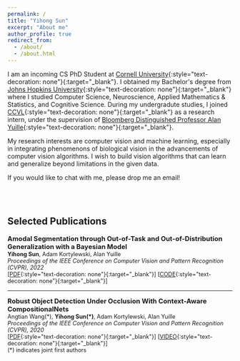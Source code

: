 ```yaml
---
permalink: /
title: "Yihong Sun"
excerpt: "About me"
author_profile: true
redirect_from: 
  - /about/
  - /about.html
---
```




I am an incoming CS PhD Student at [Cornell University](https://www.cornell.edu){:style="text-decoration: none"}{:target="_blank"}. I obtained my Bachelor's degree from [Johns Hopkins University](https://www.jhu.edu){:style="text-decoration: none"}{:target="_blank"} where I studied Computer Science, Neuroscience, Applied Mathematics & Statistics, and Cognitive Science.
During my undergradute studies, I joined [CCVL](https://ccvl.jhu.edu){:style="text-decoration: none"}{:target="_blank"} as a research intern, under the supervision of [Bloomberg Distinguished Professor Alan Yuille](http://www.cs.jhu.edu/~ayuille/){:style="text-decoration: none"}{:target="_blank"}.

My research interests are computer vision and machine learning, especially in integrating phenomenons of biological vision in the advancements of computer vision algorithms. I wish to build vision algorithms that can learn and generalize beyond limitations in the given data.

If you would like to chat with me, please drop me an email! 

<br/><br/>

## Selected Publications

<span style="font-size:1.05em;">**Amodal Segmentation through Out-of-Task and Out-of-Distribution Generalization with a Bayesian Model**</span>  
<span style="font-size:0.9em;">
**Yihong Sun**, Adam Kortylewski, Alan Yuille    
*Proceedings of the IEEE Conference on Computer Vision and Pattern Recognition (CVPR), 2022*  
[[PDF](https://arxiv.org/pdf/2010.13175.pdf){:style="text-decoration: none"}{:target="_blank"}] [[CODE](https://github.com/YihongSun/Bayesian-Amodal){:style="text-decoration: none"}{:target="_blank"}]  
</span>  

---
<span style="font-size:1.05em;">**Robust Object Detection Under Occlusion With Context-Aware CompositionalNets**</span>  
<span style="font-size:0.9em;">
Angtian Wang(\*), **Yihong Sun(\*)**, Adam Kortylewski, Alan Yuille  
*Proceedings of the IEEE Conference on Computer Vision and Pattern Recognition (CVPR), 2020*  
[[PDF](http://openaccess.thecvf.com/content_CVPR_2020/papers/Wang_Robust_Object_Detection_Under_Occlusion_With_Context-Aware_CompositionalNets_CVPR_2020_paper.pdf){:style="text-decoration: none"}{:target="_blank"}] [[VIDEO](https://youtu.be/XalAhF8Bi_0){:style="text-decoration: none"}{:target="_blank"}]  
(\*) indicates joint first authors
</span>  
